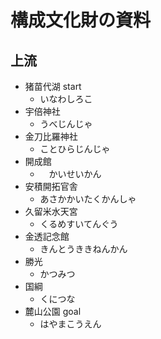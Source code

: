 # 構成文化財の資料

## 上流

- 猪苗代湖 start
  - いなわしろこ
- 宇倍神社 
  - うべじんじゃ
- 金刀比羅神社 
  - ことひらじんじゃ
- 開成館 
  - 　かいせいかん 
- 安積開拓官舎 
  - あさかかいたくかんしゃ
- 久留米水天宮 
  - くるめすいてんぐう
- 金透記念館 
  - きんとうききねんかん
-  勝光 
   - かつみつ
-  国綱 
   - くにつな
- 麓山公園 goal
  - はやまこうえん 















